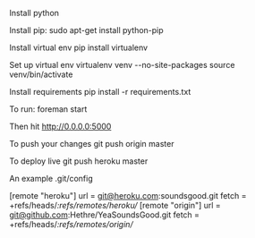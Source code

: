 Install python

Install pip:
  sudo apt-get install python-pip

Install virtual env
  pip install virtualenv

Set up virtual env
  virtualenv venv --no-site-packages
  source venv/bin/activate

Install requirements
  pip install -r requirements.txt

To run:
  foreman start

Then hit http://0.0.0.0:5000

To push your changes
  git push origin master

To deploy live
  git push heroku master


An example .git/config

[remote "heroku"]
  url = git@heroku.com:soundsgood.git
  fetch = +refs/heads/*:refs/remotes/heroku/*
[remote "origin"]
  url = git@github.com:Hethre/YeaSoundsGood.git
  fetch = +refs/heads/*:refs/remotes/origin/*
